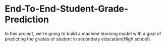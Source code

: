 # End-To-End-Student-Grade-Prediction
In this project, we're going to build a machine learning model with a goal of predicting the grades of student in secondary education(High school).
